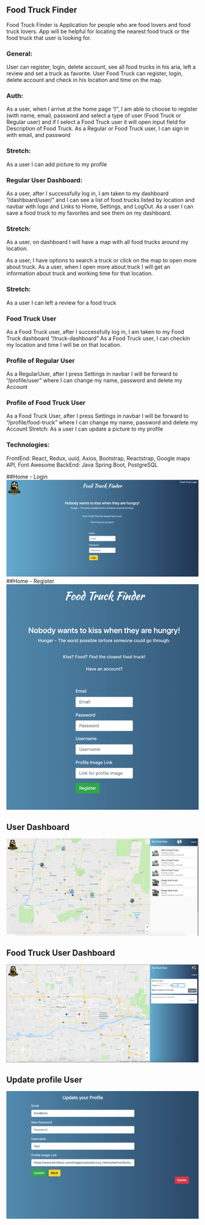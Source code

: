 ## Food Truck Finder

Food Truck Finder is Application for people who are food lovers and food truck lovers. App will be helpful for locating the nearest food truck or the food truck that user is looking for.

### General:

User can register, login, delete account, see all food trucks in his aria, left a review and set a truck as favorite.
User Food Truck can register, login, delete account and check in his location and time on the map.

### Auth:

As a user, when I arrive at the home page “/”, I am able to choose to register (with name, email, password and select a type of user (Food Truck or Regular user) and if I select a Food Truck user it will open input field for Description of Food Truck.
As a Regular or Food Truck user, I can sign in with email, and password

### Stretch:

As a user I can add picture to my profile

### Regular User Dashboard:

As a user, after I successfully log in, I am taken to my dashboard “/dashboard/user/” and I can see a list of food trucks listed by location and navbar with logo and Links to Home, Settings, and LogOut.
As a user I can save a food truck to my favorites and see them on my dashboard.

### Stretch:

As a user, on dashboard I will have a map with all food trucks around my location.

As a user, I have options to search a truck or click on the map to open more about truck.
As a user, when I open more about truck I will get an information about truck and working time for that location.

### Stretch:

As a user I can left a review for a food truck

### Food Truck User

As a Food Truck user, after I successfully log in, I am taken to my Food Truck dashboard “/truck-dashboard”
As a Food Truck user, I can checkin my location and time I will be on that location.

### Profile of Regular User

As a RegularUser, after I press Settings in navbar I will be forward to “/profile/user” where I can change my name, password and delete my Account

### Profile of Food Truck User

As a Food Truck User, after I press Settings in navbar I will be forward to “/profile/food-truck” where I can change my name, password and delete my Account
Stretch:
As a user I can update a picture to my profile

### Technologies:

FrontEnd: React, Redux, uuid, Axios, Bootstrap, Reactstrap, Google maps API, Font Awesome
BackEnd: Java Spring Boot, PostgreSQL

##Home - Login
![Image description](img/1.png)
##Home - Register
![Image description](img/2.png)

## User Dashboard

![Image description](img/3.png)

## Food Truck User Dashboard

![Image description](img/4.png)

## Update profile User

![Image description](img/6.png)
